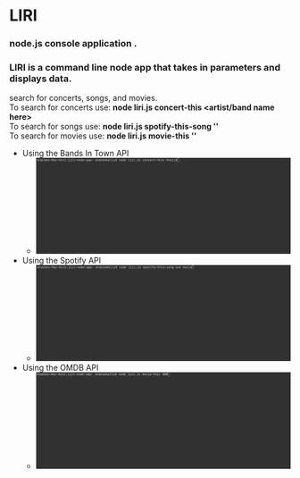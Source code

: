 # LIRI
### node.js console application . 
###  LIRI is a command line node app that takes in parameters and displays data.
search for concerts, songs, and movies.  
To search for concerts use: **node liri.js concert-this <artist/band name here>**  
To search for songs use: **node liri.js spotify-this-song '<song name here>'**  
To search for movies use: **node liri.js movie-this '<movie name here>'**  
* Using the Bands In Town API
    * ![Alt Text](readmeResources/bandsintown.gif)
* Using the Spotify API
    * ![Alt Text](readmeResources/spotify.gif)
* Using the OMDB API
    * ![Alt Text](readmeResources/omdb.gif)
